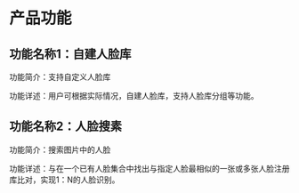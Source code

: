 # 产品功能

## 功能名称1：自建人脸库

功能简介：支持自定义人脸库

功能详述：用户可根据实际情况，自建人脸库，支持人脸库分组等功能。

## 功能名称2：人脸搜素

功能简介：搜索图片中的人脸

功能详述：与在一个已有人脸集合中找出与指定人脸最相似的一张或多张人脸注册库比对，实现1：N的人脸识别。
